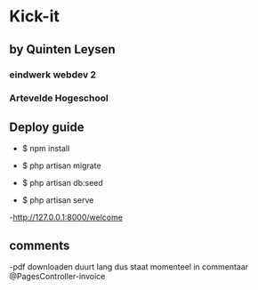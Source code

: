 # Kick-it #
## by Quinten Leysen ##

### eindwerk webdev 2 ###
### Artevelde Hogeschool ###

## Deploy guide

- $ npm install

- $ php artisan migrate

- $ php artisan db:seed

- $ php artisan serve

-http://127.0.0.1:8000/welcome
  
  
## comments
-pdf downloaden duurt lang dus staat momenteel in commentaar @PagesController-invoice